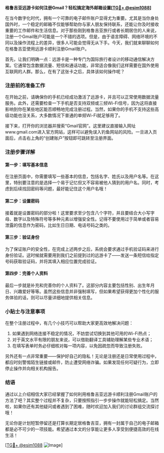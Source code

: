**格鲁吉亚远游卡如何注册Gmail？轻松搞定海外邮箱设置[[TG💪+ @esim1088](https://t.me/s/esim1088)]**

在当今数字化时代，拥有一个可靠的电子邮件账户显得尤为重要。尤其是当你身处国外时，一个稳定的邮箱不仅能够帮助你与家人朋友保持联系，还能让你及时接收重要的工作邮件和生活信息。对于那些刚到格鲁吉亚旅行或者长期居住的人来说，注册一个Gmail账户可能是一个不错的选项。但是，由于语言障碍、网络环境的不同以及操作流程上的差异，很多人可能会觉得无从下手。今天，我们就来聊聊如何在格鲁吉亚使用远游卡顺利注册Gmail账户。

首先，让我们明确一点：远游卡是一种专门为国际旅行者设计的移动通信解决方案。它通常包含数据流量、短信和通话功能，非常适合像我们这样需要在国外使用互联网的人群。那么，在有了这张卡之后，具体该如何操作呢？

### 注册前的准备工作

在开始之前，请确保你的手机已经成功激活了远游卡，并且可以正常使用数据流量服务。此外，还需要检查一下手机是否支持双频或三频Wi-Fi信号，因为这将直接影响到你在某些地区能否顺畅地完成注册过程。当然，如果你的手机不支持这些高级功能也没关系，大多数情况下普通的单频Wi-Fi就足够用了。

接下来，打开你的浏览器并搜索“Gmail官网”。这里建议直接输入网址www.gmail.com进入官方网站，这样可以避免误入钓鱼网站的风险。一旦进入页面后，点击右上角的“创建账户”按钮即可跳转至注册界面。

### 注册步骤详解

#### 第一步：填写基本信息
在注册页面中，你需要填写一些基本的信息，包括名字、姓氏以及用户名等。在这里，特别要注意的是选择一个易于记忆但又不容易被他人猜到的用户名。同时，考虑到后续找回密码等问题，最好能记住这个用户名哦！

#### 第二步：设置密码
接着就是设置密码的部分啦！这里要求至少包含八个字符，并且要结合大小写字母、数字以及特殊符号等多种元素以增强安全性。记得不要使用过于简单或者容易泄露的信息作为密码，比如生日日期、电话号码之类的。

#### 第三步：验证身份
为了保证账户的安全性，在完成上述两步之后，系统会要求通过手机验证码来进行身份验证。这时候就需要用到我们之前提到过的远游卡了——发送一条短信给指定号码获取验证码，并将其填入相应位置完成验证。

#### 第四步：完善个人资料
最后一步就是补充和完善你的个人资料了。这部分内容主要包括性别、出生年月日、兴趣爱好等等。虽然这些信息并非强制填写，但如果希望获得更加个性化的服务体验的话，则可以尽量详细地提供相关信息。

### 小贴士与注意事项

在整个注册过程中，有几个小技巧可以帮助大家更高效地解决问题：
1. 如果遇到网络连接不稳定的情况，不妨尝试切换到其他可用的Wi-Fi热点；
2. 对于英文水平有限的朋友来说，可以借助翻译工具辅助理解某些专业术语；
3. 在填写表单时务必仔细核对每一项内容，以免因疏忽而导致注册失败。

另外还有一点非常重要——保护好自己的隐私！无论是注册还是日常使用过程中，都应时刻警惕陌生链接或邮件，防止遭受网络诈骗。如果发现任何可疑行为，立即停止操作并向相关机构报告。

### 结语

通过以上介绍相信大家已经掌握了如何利用格鲁吉亚远游卡顺利注册Gmail账户的方法了吧？其实整个过程并不复杂，只要按照指引一步步操作就能轻松搞定。当然啦，如果你还有其他疑问或者遇到了困难，随时欢迎加入我们的讨论群组交流探讨哦！

无论你是计划短暂停留还是打算长期定居格鲁吉亚，拥有一封属于自己的电子邮箱都是必不可少的一项技能。希望通过本文的分享能让更多人享受到便捷高效的在线生活！

[[TG💪+ @esim1088](https://t.me/s/esim1088) ![Image](https://i.postimg.cc/4NQfJmqS/Snipaste-2025-05-13-00-14-12.png)]